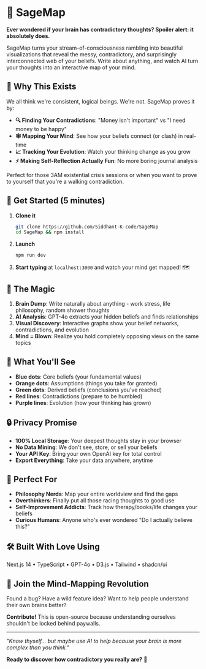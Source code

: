 # 🧠 SageMap

**Ever wondered if your brain has contradictory thoughts? Spoiler alert: it absolutely does.**

SageMap turns your stream-of-consciousness rambling into beautiful visualizations that reveal the messy, contradictory, and surprisingly interconnected web of your beliefs. Write about anything, and watch AI turn your thoughts into an interactive map of your mind.

## 🎯 Why This Exists

We all think we're consistent, logical beings. We're not. SageMap proves it by:

- **🔍 Finding Your Contradictions**: "Money isn't important" vs "I need money to be happy"
- **🕸️ Mapping Your Mind**: See how your beliefs connect (or clash) in real-time
- **📈 Tracking Your Evolution**: Watch your thinking change as you grow
- **⚡ Making Self-Reflection Actually Fun**: No more boring journal analysis

Perfect for those 3AM existential crisis sessions or when you want to prove to yourself that you're a walking contradiction.

## 🚀 Get Started (5 minutes)

1. **Clone it**
   ```bash
   git clone https://github.com/Siddhant-K-code/SageMap
   cd SageMap && npm install
   ```


2. **Launch**
   ```bash
   npm run dev
   ```

3. **Start typing** at `localhost:3000` and watch your mind get mapped! 🗺️

## 💭 The Magic

1. **Brain Dump**: Write naturally about anything - work stress, life philosophy, random shower thoughts
2. **AI Analysis**: GPT-4o extracts your hidden beliefs and finds relationships
3. **Visual Discovery**: Interactive graphs show your belief networks, contradictions, and evolution
4. **Mind = Blown**: Realize you hold completely opposing views on the same topics

## 🎨 What You'll See

- **Blue dots**: Core beliefs (your fundamental values)
- **Orange dots**: Assumptions (things you take for granted)
- **Green dots**: Derived beliefs (conclusions you've reached)
- **Red lines**: Contradictions (prepare to be humbled)
- **Purple lines**: Evolution (how your thinking has grown)

## 🔒 Privacy Promise

- **100% Local Storage**: Your deepest thoughts stay in your browser
- **No Data Mining**: We don't see, store, or sell your beliefs
- **Your API Key**: Bring your own OpenAI key for total control
- **Export Everything**: Take your data anywhere, anytime

## 🎪 Perfect For

- **Philosophy Nerds**: Map your entire worldview and find the gaps
- **Overthinkers**: Finally put all those racing thoughts to good use
- **Self-Improvement Addicts**: Track how therapy/books/life changes your beliefs
- **Curious Humans**: Anyone who's ever wondered "Do I actually believe this?"

## 🛠️ Built With Love Using

Next.js 14 • TypeScript • GPT-4o • D3.js • Tailwind • shadcn/ui

## 🎉 Join the Mind-Mapping Revolution

Found a bug? Have a wild feature idea? Want to help people understand their own brains better?

**Contribute!** This is open-source because understanding ourselves shouldn't be locked behind paywalls.

---

*"Know thyself... but maybe use AI to help because your brain is more complex than you think."*

**Ready to discover how contradictory you really are?** 🤔
